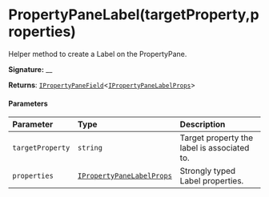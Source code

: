 # PropertyPaneLabel(targetProperty,properties)




Helper method to create a Label on the PropertyPane.

**Signature:** __

**Returns**: [`IPropertyPaneField`](../sp-webpart-base/ipropertypanefield.md)<[`IPropertyPaneLabelProps`](../sp-webpart-base/ipropertypanelabelprops.md)>





#### Parameters


| Parameter	   | Type    | Description |
|:-------------|:---------------|:------------|
| `targetProperty`    | `string` | Target property the label is associated to. |
| `properties`    | [`IPropertyPaneLabelProps`](../sp-webpart-base/ipropertypanelabelprops.md) | Strongly typed Label properties. |


